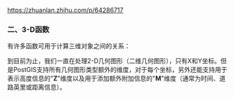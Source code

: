 https://zhuanlan.zhihu.com/p/64286717

### **二、3-D函数**

有许多函数可用于计算三维对象之间的关系：





到目前为止，我们一直在处理2-D几何图形（二维几何图形），只有X和Y坐标。但是PostGIS支持所有几何图形类型额外的维度，对于每个坐标，另外还能支持用于表示高度信息的"**Z**"维度以及用于添加额外附加信息的"**M**"维度（通常为时间、道路英里或距离信息）。

